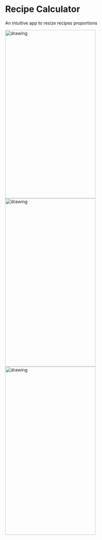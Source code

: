 # Recipe Calculator
An intuitive app to resize recipes proportions

<img src="https://user-images.githubusercontent.com/70655168/118551892-21f97880-b756-11eb-9dfc-70fd45fa4e35.jpg" alt="drawing" width="290" height="540"/>
<img src="https://user-images.githubusercontent.com/70655168/118551908-29208680-b756-11eb-9c75-7540cd7c3391.jpg" alt="drawing" width="290" height="540"/>
<img src="https://user-images.githubusercontent.com/70655168/118551917-2a51b380-b756-11eb-8765-ca146a99c8b3.jpg" alt="drawing" width="290" height="540"/>


